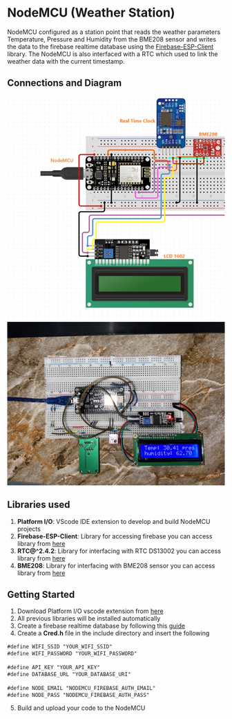 # NodeMCU (Weather Station)
NodeMCU configured as a station point that reads the weather parameters Temperature, Pressure and Humidity from the BME208 sensor and writes the data to the firebase realtime 
database using the [Firebase-ESP-Client](https://github.com/mobizt/Firebase-ESP-Client) library. The NodeMCU is also interfaced with a RTC which used to link the weather data
with the current timestamp.

## Connections and Diagram
![wiring diagram](assets/Circuit_Wiring.jpg)
![breadboard looking](assets/IMG_0605.JPG)


## Libraries used
1. **Platform I/O**: VScode IDE extension to develop and build NodeMCU projects
2. **Firebase-ESP-Client**: Library for accessing firebase you can access library from [here](https://github.com/mobizt/Firebase-ESP-Client)
3. **RTC@^2.4.2**: Library for interfacing with RTC DS13002 you can access library from [here](https://github.com/Makuna/Rtc)
4. **BME208**: Library for interfacing with BME208 sensor you can access library from [here](https://github.com/adafruit/Adafruit_BME280_Library)

## Getting Started
1. Download Platform I/O vscode extension from [here](https://platformio.org/install/ide?install=vscode)
2. All previous libraries will be installed automatically
3. Create a firebase realtime database by following this [guide](https://www.youtube.com/watch?v=pP7quzFmWBY)
4. Create a **Cred.h** file in the include directory and insert the following
```
#define WIFI_SSID "YOUR_WIFI_SSID"
#define WIFI_PASSWORD "YOUR_WIFI_PASSWORD"

#define API_KEY "YOUR_API_KEY"
#define DATABASE_URL "YOUR_DATABASE_URI" 

#define NODE_EMAIL "NODEMCU_FIREBASE_AUTH_EMAIL"
#define NODE_PASS "NODEMCU_FIREBASE_AUTH_PASS"
```
5. Build and upload your code to the NodeMCU

